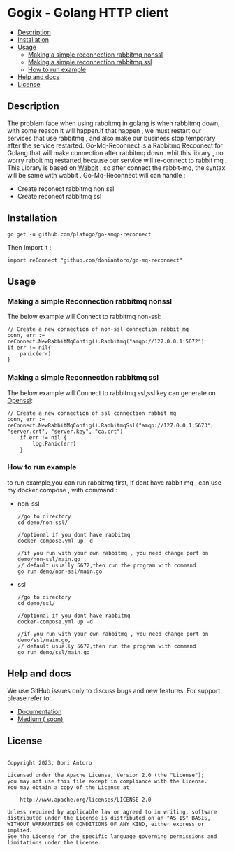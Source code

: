 # Gogix - Golang HTTP client

- [Description](#description)
- [Installation](#installation)
- [Usage](#usage)
  - [Making a simple reconnection rabbitmq nonssl](#making-a-simple-reconnection-rabbitmq-nonssl)
  - [Making a simple reconnection rabbitmq ssl](#making-a-simple-reconnection-rabbitmq-ssl)
  - [How to run example](#how-to-run-example)
- [Help and docs](#help-and-docs)
- [License](#license)

## Description

The problem face when using rabbitmq in golang is when rabbitmq down, with some reason it will happen.if that happen , we must restart our services that use rabbitmq , and also make our business stop temporary after the service restarted. Go-Mq-Reconnect is a Rabbitmq Recoonect for Golang that will make connection after rabbitmq down .whit this library , no worry rabbit mq restarted,because our service will re-connect to rabbit mq . This Library is based on [Wabbit](https://github.com/NeowayLabs/wabbit) , so after connect the rabbit-mq, the syntax will be same with wabbit . Go-Mq-Reconnect will can handle :

- Create reconect rabbitmq non ssl
- Create reconect rabbitmq ssl

## Installation

```
go get -u github.com/platogo/go-amqp-reconnect
```

Then Import it :

```
import reConnect "github.com/doniantoro/go-mq-reconnect"
```

## Usage

### Making a simple Reconnection rabbitmq nonssl

The below example will Connect to rabbitmq non-ssl:

```
// Create a new connection of non-ssl connection rabbit mq
conn, err := reConnect.NewRabbitMqConfig().Rabbitmq("amqp://127.0.0.1:5672")
if err != nil{
	panic(err)
}

```

### Making a simple Reconnection rabbitmq ssl

The below example will Connect to rabbitmq ssl,ssl key can generate on [Openssl](https://www.openssl.org/):

```
// Create a new connection of ssl connection rabbit mq
conn, err := reConnect.NewRabbitMqConfig().RabbitmqSsl("amqp://127.0.0.1:5673", "server.crt", "server.key", "ca.crt")
	if err != nil {
		log.Panic(err)
	}

```

### How to run example

to run example,you can run rabbitmq first, if dont have rabbit mq , can use my docker compose , with command :

- non-ssl

  ```
  //go to directory
  cd demo/non-ssl/

  //optional if you dont have rabbitmq
  docker-compose.yml up -d

  //if you run with your own rabbitmq , you need change port on demo/non-ssl/main.go ,
  // default usually 5672,then run the program with command
  go run demo/non-ssl/main.go
  ```

- ssl

  ```
  //go to directory
  cd demo/ssl/

  //optional if you dont have rabbitmq
  docker-compose.yml up -d

  //if you run with your own rabbitmq , you need change port on demo/ssl/main.go,
  // default usually 5672,then run the program with command
  go run demo/ssl/main.go
  ```

## Help and docs

We use GitHub issues only to discuss bugs and new features. For support please refer to:

- [Documentation](https://pkg.go.dev/github.com/doniantoro/go-mq-reconnect)
- [Medium ( soon) ](https://)

## License

```

Copyright 2023, Doni Antoro

Licensed under the Apache License, Version 2.0 (the "License");
you may not use this file except in compliance with the License.
You may obtain a copy of the License at

    http://www.apache.org/licenses/LICENSE-2.0

Unless required by applicable law or agreed to in writing, software
distributed under the License is distributed on an "AS IS" BASIS,
WITHOUT WARRANTIES OR CONDITIONS OF ANY KIND, either express or implied.
See the License for the specific language governing permissions and
limitations under the License.

```

```

```
